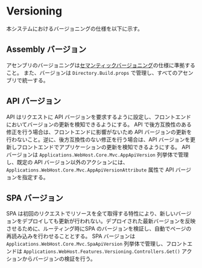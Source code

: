 # Versioning

本システムにおけるバージョニングの仕様を以下に示す。

## Assembly バージョン

アセンブリのバージョニングは[セマンティックバージョニング](https://semver.org/lang/ja/)の仕様に準拠すること。
また、バージョンは `Directory.Build.props` で管理し、すべてのアセンブリで統一する。

## API バージョン

API はリクエストに API バージョンを要求するように設定し、フロントエンドにおいてバージョンの更新を検知できるようにする。
API で後方互換性のある修正を行う場合は、フロントエンドに影響がないため API バージョンの更新を行わないこと。逆に、後方互換性のない修正を行う場合は、API バージョンを更新しフロントエンドでアプリケーションの更新を検知できるようにする。
API バージョンは `Applications.WebHost.Core.Mvc.AppApiVersion` 列挙体で管理し、既定の API バージョン以外のアクションには、`Applications.WebHost.Core.Mvc.AppApiVersionAttribute` 属性で API バージョンを指定する。

## SPA バージョン

SPA は初回のリクエストでリソースを全て取得する特性により、新しいバージョンをデプロイしても更新が行われない。デプロイされた最新バージョンを反映させるために、ルーティング時にSPA のバージョンを検証し、自動でページの再読み込みを行わせることとする。
SPA バージョンは `Applications.WebHost.Core.Mvc.SpaApiVersion` 列挙体で管理し、フロントエンドは `Applications.WebHost.Features.Versioning.Controllers.Get()` アクションからバージョンの検証を行う。
